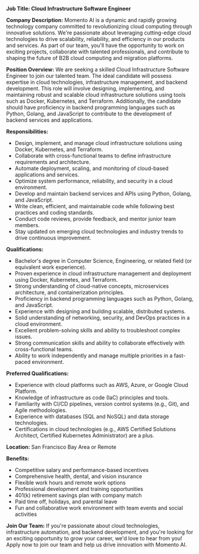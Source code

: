 **Job Title: Cloud Infrastructure Software Engineer**

**Company Description:**
Momento AI is a dynamic and rapidly growing technology company committed to revolutionizing cloud computing through innovative solutions. We're passionate about leveraging cutting-edge cloud technologies to drive scalability, reliability, and efficiency in our products and services. As part of our team, you'll have the opportunity to work on exciting projects, collaborate with talented professionals, and contribute to shaping the future of B2B cloud computing and migration platforms.

**Position Overview:**
We are seeking a skilled Cloud Infrastructure Software Engineer to join our talented team. The ideal candidate will possess expertise in cloud technologies, infrastructure management, and backend development. This role will involve designing, implementing, and maintaining robust and scalable cloud infrastructure solutions using tools such as Docker, Kubernetes, and Terraform. Additionally, the candidate should have proficiency in backend programming languages such as Python, Golang, and JavaScript to contribute to the development of backend services and applications.

**Responsibilities:**
- Design, implement, and manage cloud infrastructure solutions using Docker, Kubernetes, and Terraform.
- Collaborate with cross-functional teams to define infrastructure requirements and architecture.
- Automate deployment, scaling, and monitoring of cloud-based applications and services.
- Optimize system performance, reliability, and security in a cloud environment.
- Develop and maintain backend services and APIs using Python, Golang, and JavaScript.
- Write clean, efficient, and maintainable code while following best practices and coding standards.
- Conduct code reviews, provide feedback, and mentor junior team members.
- Stay updated on emerging cloud technologies and industry trends to drive continuous improvement.

**Qualifications:**
- Bachelor's degree in Computer Science, Engineering, or related field (or equivalent work experience).
- Proven experience in cloud infrastructure management and deployment using Docker, Kubernetes, and Terraform.
- Strong understanding of cloud-native concepts, microservices architecture, and containerization principles.
- Proficiency in backend programming languages such as Python, Golang, and JavaScript.
- Experience with designing and building scalable, distributed systems.
- Solid understanding of networking, security, and DevOps practices in a cloud environment.
- Excellent problem-solving skills and ability to troubleshoot complex issues.
- Strong communication skills and ability to collaborate effectively with cross-functional teams.
- Ability to work independently and manage multiple priorities in a fast-paced environment.

**Preferred Qualifications:**
- Experience with cloud platforms such as AWS, Azure, or Google Cloud Platform.
- Knowledge of infrastructure as code (IaC) principles and tools.
- Familiarity with CI/CD pipelines, version control systems (e.g., Git), and Agile methodologies.
- Experience with databases (SQL and NoSQL) and data storage technologies.
- Certifications in cloud technologies (e.g., AWS Certified Solutions Architect, Certified Kubernetes Administrator) are a plus.

**Location:** San Francisco Bay Area or Remote

**Benefits:**
- Competitive salary and performance-based incentives
- Comprehensive health, dental, and vision insurance
- Flexible work hours and remote work options
- Professional development and training opportunities
- 401(k) retirement savings plan with company match
- Paid time off, holidays, and parental leave
- Fun and collaborative work environment with team events and social activities

**Join Our Team:**
If you're passionate about cloud technologies, infrastructure automation, and backend development, and you're looking for an exciting opportunity to grow your career, we'd love to hear from you! Apply now to join our team and help us drive innovation with Momento AI.
